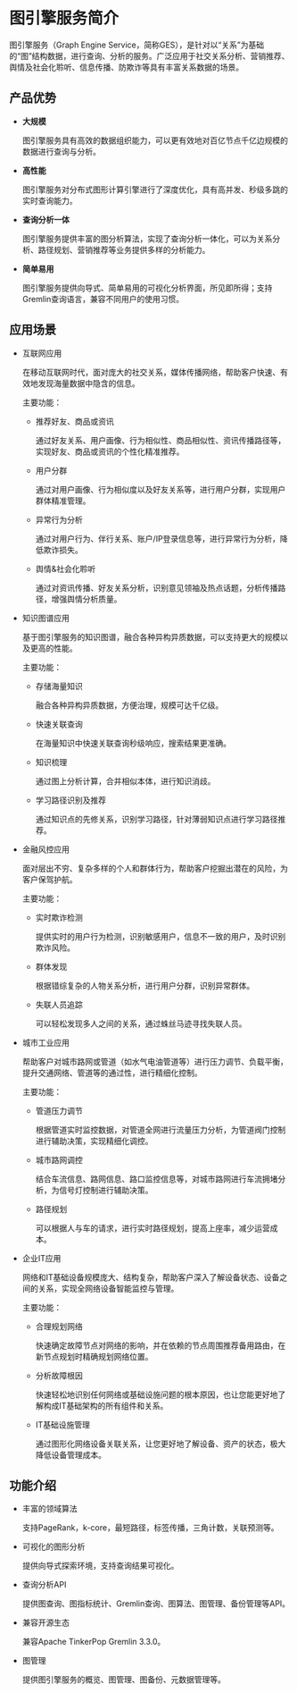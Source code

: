 # 图引擎服务简介<a name="ges_01_0002"></a>

图引擎服务（Graph Engine Service，简称GES），是针对以“关系”为基础的“图”结构数据，进行查询、分析的服务。广泛应用于社交关系分析、营销推荐、舆情及社会化聆听、信息传播、防欺诈等具有丰富关系数据的场景。

## 产品优势<a name="section1368414219445"></a>

-   **大规模**

    图引擎服务具有高效的数据组织能力，可以更有效地对百亿节点千亿边规模的数据进行查询与分析。

-   **高性能**

    图引擎服务对分布式图形计算引擎进行了深度优化，具有高并发、秒级多跳的实时查询能力。

-   **查询分析一体**

    图引擎服务提供丰富的图分析算法，实现了查询分析一体化，可以为关系分析、路径规划、营销推荐等业务提供多样的分析能力。


-   **简单易用**

    图引擎服务提供向导式、简单易用的可视化分析界面，所见即所得；支持Gremlin查询语言，兼容不同用户的使用习惯。


## 应用场景<a name="section14314167193610"></a>

-   互联网应用

    在移动互联网时代，面对庞大的社交关系，媒体传播网络，帮助客户快速、有效地发现海量数据中隐含的信息。

    主要功能：

    -   推荐好友、商品或资讯

        通过好友关系、用户画像、行为相似性、商品相似性、资讯传播路径等，实现好友、商品或资讯的个性化精准推荐。

    -   用户分群

        通过对用户画像、行为相似度以及好友关系等，进行用户分群，实现用户群体精准管理。

    -   异常行为分析

        通过对用户行为、伴行关系、账户/IP登录信息等，进行异常行为分析，降低欺诈损失。

    -   舆情&社会化聆听

        通过对资讯传播、好友关系分析，识别意见领袖及热点话题，分析传播路径，增强舆情分析质量。


-   知识图谱应用

    基于图引擎服务的知识图谱，融合各种异构异质数据，可以支持更大的规模以及更高的性能。

    主要功能：

    -   存储海量知识

        融合各种异构异质数据，方便治理，规模可达千亿级。

    -   快速关联查询

        在海量知识中快速关联查询秒级响应，搜索结果更准确。

    -   知识梳理

        通过图上分析计算，合并相似本体，进行知识消歧。

    -   学习路径识别及推荐

        通过知识点的先修关系，识别学习路径，针对薄弱知识点进行学习路径推荐。


-   金融风控应用

    面对层出不穷、复杂多样的个人和群体行为，帮助客户挖掘出潜在的风险，为客户保驾护航。

    主要功能：

    -   实时欺诈检测

        提供实时的用户行为检测，识别敏感用户，信息不一致的用户，及时识别欺诈风险。

    -   群体发现

        根据错综复杂的人物关系分析，进行用户分群，识别异常群体。

    -   失联人员追踪

        可以轻松发现多人之间的关系，通过蛛丝马迹寻找失联人员。


-   城市工业应用

    帮助客户对城市路网或管道（如水气电油管道等）进行压力调节、负载平衡，提升交通网络、管道等的通过性，进行精细化控制。

    主要功能：

    -   管道压力调节

        根据管道实时监控数据，对管道全网进行流量压力分析，为管道阀门控制进行辅助决策，实现精细化调控。

    -   城市路网调控

        结合车流信息、路网信息、路口监控信息等，对城市路网进行车流拥堵分析，为信号灯控制进行辅助决策。

    -   路径规划

        可以根据人与车的请求，进行实时路径规划，提高上座率，减少运营成本。


-   企业IT应用

    网络和IT基础设备规模庞大、结构复杂，帮助客户深入了解设备状态、设备之间的关系，实现全网络设备智能监控与管理。

    主要功能：

    -   合理规划网络

        快速确定故障节点对网络的影响，并在依赖的节点周围推荐备用路由，在新节点规划时精确规划网络位置。

    -   分析故障根因

        快速轻松地识别任何网络或基础设施问题的根本原因，也让您能更好地了解构成IT基础架构的所有组件和关系。

    -   IT基础设施管理

        通过图形化网络设备关联关系，让您更好地了解设备、资产的状态，极大降低设备管理成本。



## 功能介绍<a name="section1667664935320"></a>

-   丰富的领域算法

    支持PageRank，k-core，最短路径，标签传播，三角计数，关联预测等。

-   可视化的图形分析

    提供向导式探索环境，支持查询结果可视化。

-   查询分析API

    提供图查询、图指标统计、Gremlin查询、图算法、图管理、备份管理等API。

-   兼容开源生态

    兼容Apache TinkerPop Gremlin 3.3.0。

-   图管理

    提供图引擎服务的概览、图管理、图备份、元数据管理等。


